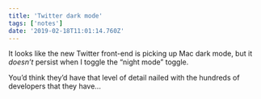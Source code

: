 ```yaml
---
title: 'Twitter dark mode'
tags: ['notes'] 
date: '2019-02-18T11:01:14.760Z'
---
```

It looks like the new Twitter front-end is picking up Mac dark mode, but it *doesn’t* persist when I toggle the “night mode” toggle.

You’d think they’d have that level of detail nailed with the hundreds of developers that they have...